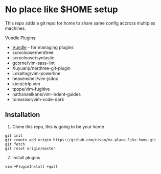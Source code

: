 # No place like $HOME setup

This repo adds a git repo for home to share same config accross multiples
machines.

Vundle Plugins:

* [Vundle](https://github.com/VundleVim/Vundle.vim) - for managing plugins
* scrooloose/nerdtree
* scrooloose/syntastic
* gcorne/vim-sass-lint
* Xuyuanp/nerdtree-git-plugin
* Lokaltog/vim-powerline
* heavenshell/vim-jsdoc
* kien/ctrlp.vim
* tpope/vim-fugitive
* nathanaelkane/vim-indent-guides
* tomasiser/vim-code-dark

## Installation

1. Clone this repo, this is going to be your home

```
git init
git remote add origin https://github.com/civan/no-place-like-home.git
git fetch
git reset origin/master
```

2. Install plugins

```
vim +PluginInstall +qall
```
